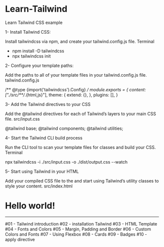 # Learn-Tailwind
Learn Tailwind CSS example


1- Install Tailwind CSS:

Install tailwindcss via npm, and create your tailwind.config.js file.
Terminal

- npm install -D tailwindcss
- npx tailwindcss init

2- Configure your template paths:

Add the paths to all of your template files in your tailwind.config.js file.
tailwind.config.js

/** @type {import('tailwindcss').Config} */
module.exports = {
  content: ["./src/**/*.{html,js}"],
  theme: {
    extend: {},
  },
  plugins: [],
}

3- Add the Tailwind directives to your CSS

Add the @tailwind directives for each of Tailwind’s layers to your main CSS file.
src/input.css

@tailwind base;
@tailwind components;
@tailwind utilities;

4- Start the Tailwind CLI build process

Run the CLI tool to scan your template files for classes and build your CSS.
Terminal

npx tailwindcss -i ./src/input.css -o ./dist/output.css --watch


5- Start using Tailwind in your HTML

Add your compiled CSS file to the <head> and start using Tailwind’s utility classes to style your content.
src/index.html

<!doctype html>
<html>
<head>
  <meta charset="UTF-8">
  <meta name="viewport" content="width=device-width, initial-scale=1.0">
  <link href="./output.css" rel="stylesheet">
</head>
<body>
  <h1 class="text-3xl font-bold underline">
    Hello world!
  </h1>
</body>
</html>


-------------------------
#01 - Tailwind introduction
#02 - installation Tailwind
#03 - HTML Template
#04 - Fonts and Colors
#05 - Margin, Padding and Border
#06 - Custom Colors and Fonts
#07 - Using Flexbox
#08 - Cards
#09 - Badges
#10 - apply directive